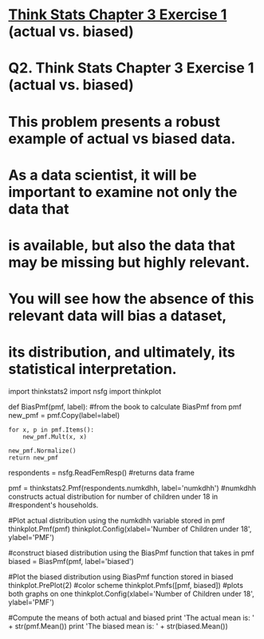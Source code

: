 # [Think Stats Chapter 3 Exercise 1](http://greenteapress.com/thinkstats2/html/thinkstats2004.html#toc31) (actual vs. biased)

# Q2. Think Stats Chapter 3 Exercise 1 (actual vs. biased)
#
# This problem presents a robust example of actual vs biased data.
# As a data scientist, it will be important to examine not only the data that
# is available, but also the data that may be missing but highly relevant.
# You will see how the absence of this relevant data will bias a dataset,
# its distribution, and ultimately, its statistical interpretation.

import thinkstats2
import nsfg
import thinkplot

def BiasPmf(pmf, label): #from the book to calculate BiasPmf from pmf
    new_pmf = pmf.Copy(label=label)

    for x, p in pmf.Items():
        new_pmf.Mult(x, x)

    new_pmf.Normalize()
    return new_pmf

respondents = nsfg.ReadFemResp() #returns data frame

pmf = thinkstats2.Pmf(respondents.numkdhh, label='numkdhh')
#numkdhh constructs actual distribution for number of children under 18 in
#respondent's households.

#Plot actual distribution using the numkdhh variable stored in pmf
thinkplot.Pmf(pmf)
thinkplot.Config(xlabel='Number of Children under 18', ylabel='PMF')

#construct biased distribution using the BiasPmf function that takes in pmf
biased = BiasPmf(pmf, label='biased')

#Plot the biased distribution using BiasPmf function stored in biased
thinkplot.PrePlot(2) #color scheme
thinkplot.Pmfs([pmf, biased]) #plots both graphs on one
thinkplot.Config(xlabel='Number of Children under 18', ylabel='PMF')

#Compute the means of both actual and biased
print 'The actual mean is: ' + str(pmf.Mean())
print 'The biased mean is: ' + str(biased.Mean())
